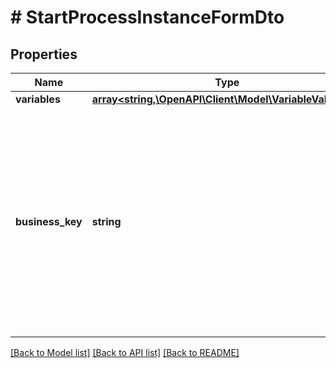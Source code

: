 # # StartProcessInstanceFormDto

## Properties

Name | Type | Description | Notes
------------ | ------------- | ------------- | -------------
**variables** | [**array<string,\OpenAPI\Client\Model\VariableValueDto>**](VariableValueDto.md) |  | [optional]
**business_key** | **string** | The business key the process instance is to be initialized with. The business key uniquely identifies the process instance in the context of the given process definition. | [optional]

[[Back to Model list]](../../README.md#models) [[Back to API list]](../../README.md#endpoints) [[Back to README]](../../README.md)
